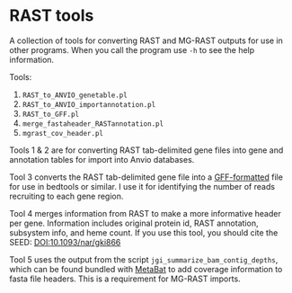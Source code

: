# RAST tools

A collection of tools for converting RAST and MG-RAST outputs for use in other programs. When you call the program use ```-h``` to see the help information.

Tools:

1. ```RAST_to_ANVIO_genetable.pl```
2. ```RAST_to_ANVIO_importannotation.pl```
3. ```RAST_to_GFF.pl```
4. ```merge_fastaheader_RASTannotation.pl```
5. ```mgrast_cov_header.pl```

Tools 1 & 2 are for converting RAST tab-delimited gene files into gene and annotation tables for import into Anvio databases.

Tool 3 converts the RAST tab-delimited gene file into a [GFF-formatted](https://useast.ensembl.org/info/website/upload/gff.html) file for use in bedtools or similar. I use it for identifying the number of reads recruiting to each gene region.

Tool 4 merges information from RAST to make a more informative header per gene. Information includes original protein id, RAST annotation, subsystem info, and heme count. If you use this tool, you should cite the SEED: [DOI:10.1093/nar/gki866](https://academic.oup.com/nar/article/33/17/5691/1067791)

Tool 5 uses the output from the script ```jgi_summarize_bam_contig_depths```, which can be found bundled with [MetaBat](https://bitbucket.org/berkeleylab/metabat) to add coverage information to fasta file headers. This is a requirement for MG-RAST imports.
